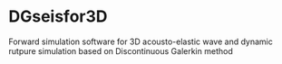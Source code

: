 # DGseisfor3D
Forward simulation software for 3D acousto-elastic wave and dynamic rutpure simulation based on Discontinuous Galerkin method
